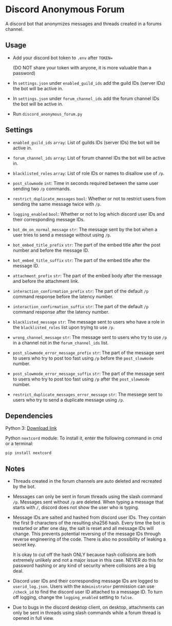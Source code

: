 # Discord Anonymous Forum

A discord bot that anonymizes messages and threads created in a forums channel.

## Usage

- Add your discord bot token to `.env` after `TOKEN=` 

    (DO NOT share your token with anyone, it is more valuable than a password)

- In `settings.json` under `enabled_guild_ids` add the guild IDs (server IDs) the bot will be active in.

- In `settings.json` under `forum_channel_ids` add the forum channel IDs the bot will be active in.

- Run `discord_anonymous_forum.py`

## Settings

- `enabled_guild_ids` `array`: List of guilds IDs (server IDs) the bot will be active in.

- `forum_channel_ids` `array`: List of forum channel IDs the bot will be active in.

- `blacklisted_roles` `array`: List of role IDs or names to disallow use of `/p`.

- `post_slowmode` `int`: Time in seconds required between the same user sending two `/p` commands.

- `restrict_duplicate_messages` `bool`: Whether or not to restrict users from sending the same message twice with `/p`.

- `logging_enabled` `bool`: Whether or not to log which discord user IDs and their corresponding message IDs.

- `bot_dm_on_normal_message` `str`: The message sent by the bot when a user tries to send a message without using `/p`.

- `bot_embed_title_prefix` `str`: The part of the embed title after the post number and before the message ID.

- `bot_embed_title_suffix` `str`: The part of the embed title after the message ID.

- `attachment_prefix` `str`: The part of the embed body after the message and before the attachment link.

- `interaction_confirmation_prefix` `str`: The part of the default `/p` command response before the latency number.

- `interaction_confirmation_suffix` `str`: The part of the default `/p` command response after the latency number.

- `blacklisted_message` `str`: The message sent to users who have a role in the `blacklisted_roles` list upon trying to use `/p`.

- `wrong_channel_message` `str`: The message sent to users who try to use `/p` in a channel not in the `forum_channel_ids` list.

- `post_slowmode_error_message_prefix` `str`: The part of the message sent to users who try to post too fast using `/p` before the `post_slowmode` number.

- `post_slowmode_error_message_suffix` `str`: The part of the message sent to users who try to post too fast using `/p` after the `post_slowmode` number.

- `restrict_duplicate_messages_error_message` `str`: The messege sent to users who try to send a duplicate message using `/p`.

## Dependencies

Python 3: [Download link](https://www.python.org/downloads/)

Python `nextcord` module: To install it, enter the following command in cmd or a terminal:

```
pip install nextcord
```

## Notes

- Threads created in the forum channels are auto deleted and recreated by the bot.

- Messages can only be sent in forum threads using the slash command `/p`. Messages sent without `/p` are deleted. When typing a message that starts with `/`, discord does not show the user who is typing.

- Message IDs are salted and hashed from discord user IDs. They contain the first 9 characters of the resulting sha256 hash. Every time the bot is restarted or after one day, the salt is reset and all message IDs will change. This prevents potential reversing of the message IDs through reverse engineering of the code. There is also no possibility of leaking a secret key.

     It is okay to cut off the hash ONLY because hash collisions are both extremely unlikely and not a major issue in this case. NEVER do this for password hashing or any kind of security where collisions are a big deal.

- Discord user IDs and their corresponding message IDs are logged to `userid_log.json`. Users with the `Administrator` permission can use `/check_id` to find the discord user ID attached to a message ID. To turn off logging, change the `logging_enabled` setting to `false`.

- Due to bugs in the discord desktop client, on desktop, attachments can only be sent in threads using slash commands while a forum thread is opened in full view.
